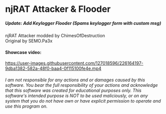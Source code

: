 # njRAT Attacker & Flooder

##### Update: Add Keylogger Flooder (Spams keylogger form with custom msg) 

njRAT Attacker modded by ChimesOfDestruction  
Original by SEMO.Pa3x  

#### Showcase video:



https://user-images.githubusercontent.com/127018596/226164197-9dba1382-582a-48f0-baa4-0f115100fe4e.mp4






###### I am not responsible for any actions and or damages caused by this software. You bear the full responsibility of your actions and acknowledge that this software was created for educational purposes only. This software's intended purpose is NOT to be used maliciously, or on any system that you do not have own or have explicit permission to operate and use this program on.
